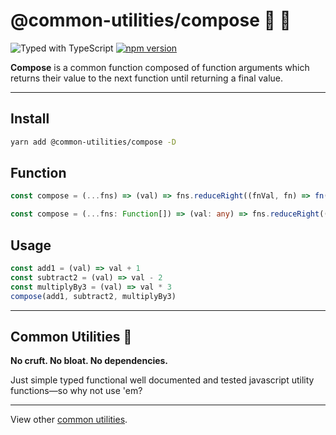 # @common-utilities/compose 🧰 🚂

![Typed with TypeScript](https://flat.badgen.net/badge/icon/Typed?icon=typescript&label&labelColor=blue&color=555555)
[![npm version](https://badge.fury.io/js/%40common-utilities%2Fcompose.svg)](https://badge.fury.io/js/%40common-utilities%2Fcompose)

**Compose** is a common function composed of function arguments which returns their value to the next function until returning a final value.

---

## Install

```bash
yarn add @common-utilities/compose -D
```

## Function

```javascript
const compose = (...fns) => (val) => fns.reduceRight((fnVal, fn) => fn(fnVal), val)
```

```typescript
const compose = (...fns: Function[]) => (val: any) => fns.reduceRight((fnVal: any, fn: Function) => fn(fnVal), val)
```

## Usage

```javascript
const add1 = (val) => val + 1
const subtract2 = (val) => val - 2
const multiplyBy3 = (val) => val * 3
compose(add1, subtract2, multiplyBy3)
```

---

## Common Utilities 🧰

**No cruft. No bloat. No dependencies.**

Just simple typed functional well documented and tested javascript utility functions—so why not use 'em?

---

View other [common utilities](https://github.com/yowainwright/common-utilities).
